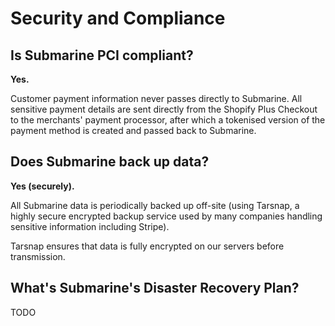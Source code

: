 # Security and Compliance

## Is Submarine PCI compliant?

**Yes.**

Customer payment information never passes directly to Submarine. All sensitive payment details are sent directly from the Shopify Plus Checkout to the merchants' payment processor, after which a tokenised version of the payment method is created and passed back to Submarine.

## Does Submarine back up data?

**Yes \(securely\).**

All Submarine data is periodically backed up off-site \(using Tarsnap, a highly secure encrypted backup service used by many companies handling sensitive information including Stripe\).

Tarsnap ensures that data is fully encrypted on our servers before transmission.

## What's Submarine's Disaster Recovery Plan?

TODO



